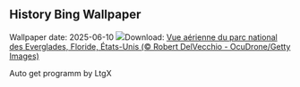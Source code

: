 ## History Bing Wallpaper
Wallpaper date: 2025-06-10
![](https://www.bing.com/th?id=OHR.AerialEverglades_FR-FR3171066688_UHD.jpg&w=1000)Download: [Vue aérienne du parc national des Everglades, Floride, États-Unis (© Robert DelVecchio - OcuDrone/Getty Images)](https://www.bing.com/th?id=OHR.AerialEverglades_FR-FR3171066688_UHD.jpg)

Auto get programm by LtgX
